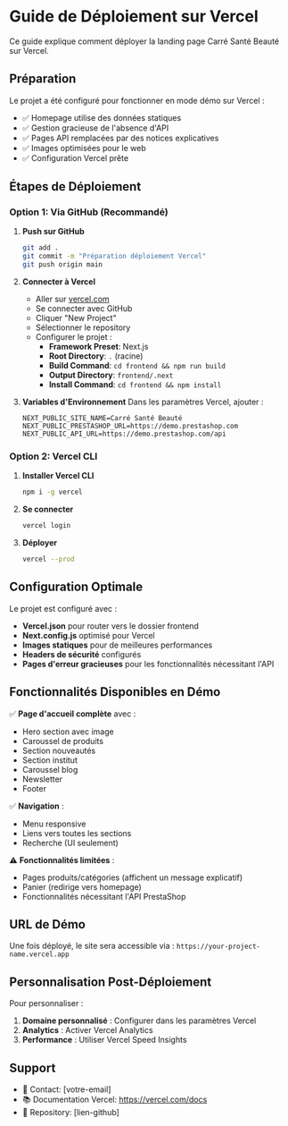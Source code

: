 # Guide de Déploiement sur Vercel

Ce guide explique comment déployer la landing page Carré Santé Beauté sur Vercel.

## Préparation

Le projet a été configuré pour fonctionner en mode démo sur Vercel :

- ✅ Homepage utilise des données statiques
- ✅ Gestion gracieuse de l'absence d'API
- ✅ Pages API remplacées par des notices explicatives
- ✅ Images optimisées pour le web
- ✅ Configuration Vercel prête

## Étapes de Déploiement

### Option 1: Via GitHub (Recommandé)

1. **Push sur GitHub**
   ```bash
   git add .
   git commit -m "Préparation déploiement Vercel"
   git push origin main
   ```

2. **Connecter à Vercel**
   - Aller sur [vercel.com](https://vercel.com)
   - Se connecter avec GitHub
   - Cliquer "New Project"
   - Sélectionner le repository
   - Configurer le projet :
     - **Framework Preset**: Next.js
     - **Root Directory**: `.` (racine)
     - **Build Command**: `cd frontend && npm run build`
     - **Output Directory**: `frontend/.next`
     - **Install Command**: `cd frontend && npm install`

3. **Variables d'Environnement**
   Dans les paramètres Vercel, ajouter :
   ```
   NEXT_PUBLIC_SITE_NAME=Carré Santé Beauté
   NEXT_PUBLIC_PRESTASHOP_URL=https://demo.prestashop.com
   NEXT_PUBLIC_API_URL=https://demo.prestashop.com/api
   ```

### Option 2: Vercel CLI

1. **Installer Vercel CLI**
   ```bash
   npm i -g vercel
   ```

2. **Se connecter**
   ```bash
   vercel login
   ```

3. **Déployer**
   ```bash
   vercel --prod
   ```

## Configuration Optimale

Le projet est configuré avec :

- **Vercel.json** pour router vers le dossier frontend
- **Next.config.js** optimisé pour Vercel
- **Images statiques** pour de meilleures performances
- **Headers de sécurité** configurés
- **Pages d'erreur gracieuses** pour les fonctionnalités nécessitant l'API

## Fonctionnalités Disponibles en Démo

✅ **Page d'accueil complète** avec :
- Hero section avec image
- Caroussel de produits
- Section nouveautés
- Section institut
- Caroussel blog
- Newsletter
- Footer

✅ **Navigation** :
- Menu responsive
- Liens vers toutes les sections
- Recherche (UI seulement)

⚠️ **Fonctionnalités limitées** :
- Pages produits/catégories (affichent un message explicatif)
- Panier (redirige vers homepage)
- Fonctionnalités nécessitant l'API PrestaShop

## URL de Démo

Une fois déployé, le site sera accessible via :
`https://your-project-name.vercel.app`

## Personnalisation Post-Déploiement

Pour personnaliser :

1. **Domaine personnalisé** : Configurer dans les paramètres Vercel
2. **Analytics** : Activer Vercel Analytics
3. **Performance** : Utiliser Vercel Speed Insights

## Support

- 📧 Contact: [votre-email]
- 📚 Documentation Vercel: https://vercel.com/docs
- 🔧 Repository: [lien-github]